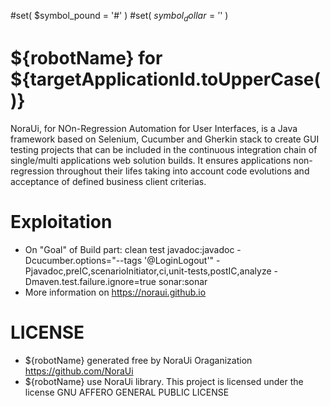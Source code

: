 #set( $symbol_pound = '#' )
#set( $symbol_dollar = '$' )
# ${robotName} for ${targetApplicationId.toUpperCase()}

NoraUi, for NOn-Regression Automation for User Interfaces, is a Java framework based on Selenium, Cucumber and Gherkin stack to create GUI testing projects that can be included in the continuous integration chain of single/multi applications web solution builds.
It ensures applications non-regression throughout their lifes taking into account code evolutions and acceptance of defined business client criterias.

# Exploitation

* On "Goal" of Build part:  clean test javadoc:javadoc -Dcucumber.options="--tags '@LoginLogout'" -Pjavadoc,preIC,scenarioInitiator,ci,unit-tests,postIC,analyze -Dmaven.test.failure.ignore=true sonar:sonar
* More information on https://noraui.github.io

# LICENSE

* ${robotName} generated free by NoraUi Oraganization https://github.com/NoraUi
* ${robotName} use NoraUi library. This project is licensed under the license GNU AFFERO GENERAL PUBLIC LICENSE
